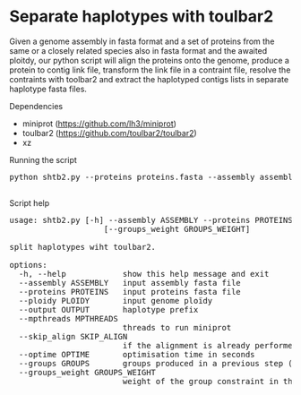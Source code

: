 # Separate haplotypes with toulbar2

Given a genome assembly in fasta format and a set of proteins from the same or a closely related species also in fasta format and the awaited ploitdy, our python script will align the proteins onto the genome, produce a protein to contig link file, transform the link file in a contraint file, resolve the contraints with toolbar2 and extract the haplotyped contigs lists in separate haplotype fasta files.

Dependencies 
- miniprot (https://github.com/lh3/miniprot)
- toulbar2 (https://github.com/toulbar2/toulbar2)
- xz

Running the script 

<pre>
python shtb2.py --proteins proteins.fasta --assembly assembly.fasta --ploidy 4
    
</pre>

Script help 

<pre>
usage: shtb2.py [-h] --assembly ASSEMBLY --proteins PROTEINS --ploidy PLOIDY [--output OUTPUT] [--mpthreads MPTHREADS] [--skip_align SKIP_ALIGN] [--optime OPTIME] [--groups GROUPS]
                    [--groups_weight GROUPS_WEIGHT]

split haplotypes wiht toulbar2.

options:
  -h, --help            show this help message and exit
  --assembly ASSEMBLY   input assembly fasta file
  --proteins PROTEINS   input proteins fasta file
  --ploidy PLOIDY       input genome ploïdy
  --output OUTPUT       haplotype prefix
  --mpthreads MPTHREADS
                        threads to run miniprot
  --skip_align SKIP_ALIGN
                        if the alignment is already performed
  --optime OPTIME       optimisation time in seconds
  --groups GROUPS       groups produced in a previous step (two columns, one for contigs and one for group, start at 0
  --groups_weight GROUPS_WEIGHT
                        weight of the group constraint in the model

</pre>
